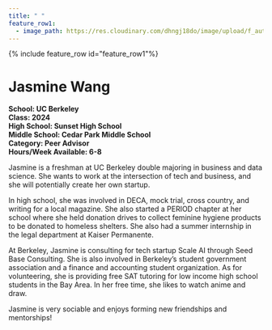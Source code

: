 ```yaml
---
title: " "
feature_row1:
  - image_path: https://res.cloudinary.com/dhngj18do/image/upload/f_auto,q_auto/v1/images/activities/pa_jasmine_wang
---
```


{% include feature_row id="feature_row1"%}

# Jasmine Wang

**School: UC Berkeley**  
**Class: 2024**  
**High School: Sunset High School**  
**Middle School: Cedar Park Middle School**  
**Category: Peer Advisor**  
**Hours/Week Available: 6-8**  

Jasmine is a freshman at UC Berkeley double majoring in business and data science. She wants to work at the intersection of tech and business, and she will potentially create her own startup.

In high school, she was involved in DECA, mock trial, cross country, and writing for a local magazine. She also started a PERIOD chapter at her school where she held donation drives to collect feminine hygiene products to be donated to homeless shelters. She also had a summer internship in the legal department at Kaiser Permanente.

At Berkeley, Jasmine is consulting for tech startup Scale AI through Seed Base Consulting. She is also involved in Berkeley’s student government association and a finance and accounting student organization. As for volunteering, she is providing free SAT tutoring for low income high school students in the Bay Area. In her free time, she likes to watch anime and draw.

Jasmine is very sociable and enjoys forming new friendships and mentorships!
